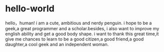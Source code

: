 # hello-world

hello，human!
i am a cute, ambitious and nerdy penguin. i hope to be a geek,a great programmer and a scholar.besides, i also want to improve my english ability and get a good body shape. i want to thank this great time,it give me chances to learn to be a good citizen,a good friend,a good daughter,a cool geek and an independent woman.  
